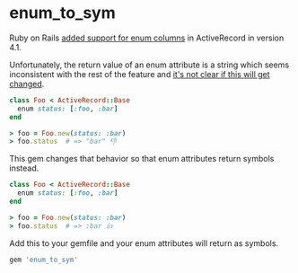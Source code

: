 # enum_to_sym

Ruby on Rails [added support for enum columns](http://edgeguides.rubyonrails.org/4_1_release_notes.html) in ActiveRecord in version 4.1.

Unfortunately, the return value of an enum attribute is a string which seems inconsistent with the rest of the feature and [it's not clear if this will get changed](https://github.com/rails/rails/pull/13448).

```ruby
class Foo < ActiveRecord::Base
  enum status: [:foo, :bar]
end

> foo = Foo.new(status: :bar)
> foo.status  # => "bar" 👎

```

This gem changes that behavior so that enum attributes return symbols instead.

```ruby
class Foo < ActiveRecord::Base
  enum status: [:foo, :bar]
end

> foo = Foo.new(status: :bar)
> foo.status  # => :bar 👍

```

Add this to your gemfile and your enum attributes will return as symbols.

```ruby
gem 'enum_to_sym'
```